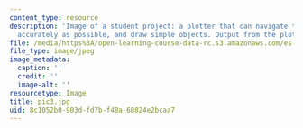 ```yaml
---
content_type: resource
description: 'Image of a student project: a plotter that can navigate to a point as
  accurately as possible, and draw simple objects. Output from the plotter.'
file: /media/https%3A/open-learning-course-data-rc.s3.amazonaws.com/es-293-lego-robotics-spring-2007/8c1052b0903dfd7bf48a68824e2bcaa7_pic3.jpg
file_type: image/jpeg
image_metadata:
  caption: ''
  credit: ''
  image-alt: ''
resourcetype: Image
title: pic3.jpg
uid: 8c1052b0-903d-fd7b-f48a-68824e2bcaa7
---
```

